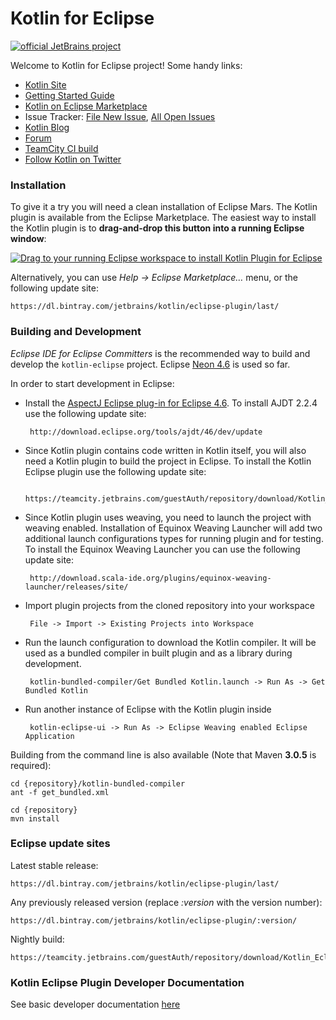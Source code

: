 Kotlin for Eclipse
==============

[![official JetBrains project](http://jb.gg/badges/official.svg)](https://confluence.jetbrains.com/display/ALL/JetBrains+on+GitHub)

Welcome to Kotlin for Eclipse project! Some handy links:

 * [Kotlin Site](http://kotlinlang.org/)
 * [Getting Started Guide](http://kotlinlang.org/docs/tutorials/getting-started-eclipse.html)
 * [Kotlin on Eclipse Marketplace](https://marketplace.eclipse.org/content/kotlin-plugin-eclipse)
 * Issue Tracker: [File New Issue](https://youtrack.jetbrains.com/newIssue?project=KE&clearDraft=true), [All Open Issues](https://youtrack.jetbrains.com/issues/KE?q=%23Unresolved)
 * [Kotlin Blog](http://blog.jetbrains.com/kotlin/)
 * [Forum](https://discuss.kotlinlang.org/)
 * [TeamCity CI build](https://teamcity.jetbrains.com/viewType.html?buildTypeId=Kotlin_EclipsePlugin)
 * [Follow Kotlin on Twitter](https://twitter.com/kotlin)

### Installation

To give it a try you will need a clean installation of Eclipse Mars. The Kotlin plugin is available from the Eclipse Marketplace. The easiest way to install the Kotlin plugin is to **drag-and-drop this button into a running Eclipse window**:

<a href="http://marketplace.eclipse.org/marketplace-client-intro?mpc_install=2257536" class="drag" title="Drag to your running Eclipse workspace to install Kotlin Plugin for Eclipse"><img src="https://marketplace.eclipse.org/sites/all/themes/solstice/public/images/components/drag-drop/installbutton.png" alt="Drag to your running Eclipse workspace to install Kotlin Plugin for Eclipse" /></a>

Alternatively, you can use *Help -> Eclipse Marketplace…* menu, or the following update site:

    https://dl.bintray.com/jetbrains/kotlin/eclipse-plugin/last/

### Building and Development

*Eclipse IDE for Eclipse Committers* is the recommended way to build and develop the `kotlin-eclipse` project. Eclipse [Neon 4.6](https://www.eclipse.org/downloads/packages/eclipse-ide-eclipse-committers/neonr) is used so far.

In order to start development in Eclipse:
 - Install the [AspectJ Eclipse plug-in for Eclipse 4.6](http://www.eclipse.org/ajdt/downloads/index.php). To install AJDT 2.2.4 use the following update site:

		http://download.eclipse.org/tools/ajdt/46/dev/update

 - Since Kotlin plugin contains code written in Kotlin itself, you will also need a Kotlin plugin to build the project in Eclipse. To install the Kotlin Eclipse plugin use the following update site:

 		https://teamcity.jetbrains.com/guestAuth/repository/download/Kotlin_EclipsePlugin/bootstrap.tcbuildtag/

 - Since Kotlin plugin uses weaving, you need to launch the project with weaving enabled. Installation of Equinox Weaving Launcher will add two additional launch configurations types for running plugin and for testing. To install the Equinox Weaving Launcher you can use the following update site: 

 		http://download.scala-ide.org/plugins/equinox-weaving-launcher/releases/site/

 - Import plugin projects from the cloned repository into your workspace 
 
        File -> Import -> Existing Projects into Workspace

 - Run the launch configuration to download the Kotlin compiler. It will be used as a bundled compiler in built plugin and as a library during development.
 
        kotlin-bundled-compiler/Get Bundled Kotlin.launch -> Run As -> Get Bundled Kotlin

 - Run another instance of Eclipse with the Kotlin plugin inside 
 
        kotlin-eclipse-ui -> Run As -> Eclipse Weaving enabled Eclipse Application

Building from the command line is also available (Note that Maven **3.0.5** is required):

    cd {repository}/kotlin-bundled-compiler
    ant -f get_bundled.xml  

    cd {repository}
    mvn install

### Eclipse update sites

Latest stable release:

    https://dl.bintray.com/jetbrains/kotlin/eclipse-plugin/last/

Any previously released version (replace *:version* with the version number):

    https://dl.bintray.com/jetbrains/kotlin/eclipse-plugin/:version/

Nightly build:

    https://teamcity.jetbrains.com/guestAuth/repository/download/Kotlin_EclipsePlugin/.lastSuccessful/

### Kotlin Eclipse Plugin Developer Documentation

See basic developer documentation [here](https://github.com/JetBrains/kotlin-eclipse/blob/master/docs/dev-documentation.md)
